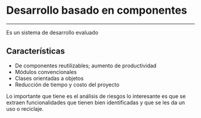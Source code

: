 # Desarrollo basado en componentes
---
Es un sistema de desarrollo evaluado 

## Características
- De componentes reutilizables; aumento de productividad
- Módulos convencionales
- Clases orientadas a objetos
- Reducción de tiempo y costo del proyecto

Lo importante que tiene es el análisis de riesgos lo interesante es que se extraen funcionalidades que tienen bien identificadas y que se les da un uso o reciclaje.

